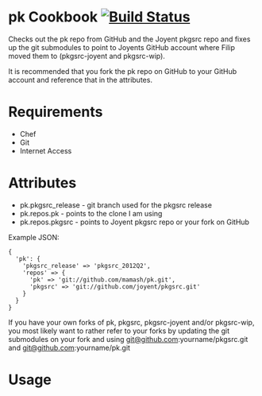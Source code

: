 pk Cookbook [![Build Status](https://www.travis-ci.org/siberia-cookbooks/pk.png?branch=master)](https://www.travis-ci.org/siberia-cookbooks/pk)
===============================================================================================================================================

Checks out the pk repo from GitHub and the Joyent pkgsrc repo
and fixes up the git submodules to point to Joyents GitHub
account where Filip moved them to (pkgsrc-joyent and pkgsrc-wip).

It is recommended that you fork the pk repo on GitHub to your
GitHub account and reference that in the attributes.

Requirements
============

 * Chef
 * Git
 * Internet Access

Attributes
==========

 * pk.pkgsrc_release - git branch used for the pkgsrc release
 * pk.repos.pk - points to the clone I am using
 * pk.repos.pkgsrc - points to Joyent pkgsrc repo or your fork on GitHub

Example JSON:

    {
      'pk': {
        'pkgsrc_release' => 'pkgsrc_2012Q2',
        'repos' => {
          'pk' => 'git://github.com/mamash/pk.git',
          'pkgsrc' => 'git://github.com/joyent/pkgsrc.git'
        }
      }
    }

If you have your own forks of pk, pkgsrc, pkgsrc-joyent and/or pkgsrc-wip,
you most likely want to rather refer to your forks by updating the
git submodules on your fork and using git@github.com:yourname/pkgsrc.git
and git@github.com:yourname/pk.git

Usage
=====


